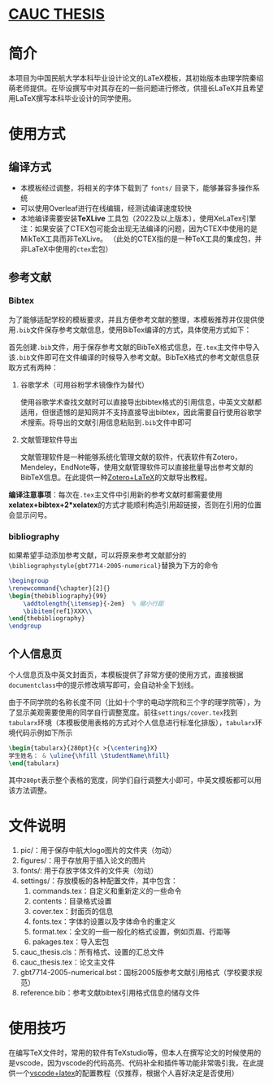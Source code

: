 # [CAUC THESIS](https://github.com/dengjon/cauc-thesis)

# 简介

本项目为中国民航大学本科毕业设计论文的LaTeX模板，其初始版本由理学院秦绍萌老师提供。在毕设撰写中对其存在的一些问题进行修改，供擅长LaTeX并且希望用LaTeX撰写本科毕业设计的同学使用。

# 使用方式

## 编译方式

- 本模板经过调整，将相关的字体下载到了 `fonts/` 目录下，能够兼容多操作系统
- 可以使用Overleaf进行在线编辑，经测试编译速度较快
- 本地编译需要安装**TeXLive** 工具包（2022及以上版本），使用XeLaTex引擎
  注：如果安装了CTEX包可能会出现无法编译的问题，因为CTEX中使用的是MikTeX工具而非TeXLive。
  （此处的CTEX指的是一种TeX工具的集成包，并非LaTeX中使用的`ctex`宏包）

## 参考文献

### Bibtex

为了能够适配学校的模板要求，并且方便参考文献的整理，本模板推荐并仅提供使用`.bib`文件保存参考文献信息，使用BibTex编译的方式，具体使用方式如下：

首先创建`.bib`文件，用于保存参考文献的BibTeX格式信息，在`.tex`主文件中导入该`.bib`文件即可在文件编译的时候导入参考文献。BibTeX格式的参考文献信息获取方式有两种：

1. 谷歌学术（可用谷粉学术镜像作为替代）

   使用谷歌学术查找文献时可以直接导出bibtex格式的引用信息，中英文文献都适用，但很遗憾的是知网并不支持直接导出bibtex，因此需要自行使用谷歌学术搜索。将导出的文献引用信息粘贴到`.bib`文件中即可

2. 文献管理软件导出

   文献管理软件是一种能够系统化管理文献的软件，代表软件有Zotero，Mendeley，EndNote等，使用文献管理软件可以直接批量导出参考文献的BibTeX信息。在此提供一种[Zotero+LaTeX](https://www.bilibili.com/video/BV1K7411p75F?spm_id_from=333.999.0.0)的文献导出教程。

**编译注意事项**：每次在`.tex`主文件中引用新的参考文献时都需要使用**xelatex+bibtex+2*xelatex**的方式才能顺利构造引用超链接，否则在引用的位置会显示问号。

### bibliography

如果希望手动添加参考文献，可以将原来参考文献部分的`\bibliographystyle{gbt7714-2005-numerical}`替换为下方的命令

```tex
\begingroup
\renewcommand{\chapter}[2]{}
\begin{thebibliography}{99}
    \addtolength{\itemsep}{-2em}  % 缩小行距
    \bibitem{ref1}XXX\\
\end{thebibliography}
\endgroup
```

## 个人信息页

个人信息页及中英文封面页，本模板提供了非常方便的使用方式，直接根据`documentclass`中的提示修改填写即可，会自动补全下划线。

由于不同学院的名称长度不同（比如十个字的电动学院和三个字的理学院等），为了显示美观需要使用的同学自行调整宽度。前往`settings/cover.tex`找到`tabularx`环境（本模板使用表格的方式对个人信息进行标准化排版），`tabularx`环境代码示例如下所示

```tex
\begin{tabularx}{280pt}{c >{\centering}X}
学生姓名： & \uline{\hfill \StudentName\hfill}
\end{tabularx}
```

其中`280pt`表示整个表格的宽度，同学们自行调整大小即可，中英文模板都可以用该方法调整。

# 文件说明

1. pic/：用于保存中航大logo图片的文件夹（勿动）
2. figures/：用于存放用于插入论文的图片
3. fonts/: 用于存放字体文件的文件夹（勿动）
4. settings/：存放模板的各种配置文件，其中包含：
   1. commands.tex：自定义和重新定义的一些命令
   2. contents：目录格式设置
   3. cover.tex：封面页的信息
   4. fonts.tex：字体的设置以及字体命令的重定义
   5. format.tex：全文的一些一般化的格式设置，例如页眉、行距等
   6. pakages.tex：导入宏包
5. cauc_thesis.cls：所有格式、设置的汇总文件
6. cauc_thesis.tex：论文主文件
7. gbt7714-2005-numerical.bst：国标2005版参考文献引用格式（学校要求规范）
8. reference.bib：参考文献bibtex引用格式信息的储存文件

# 使用技巧

在编写TeX文件时，常用的软件有TeXstudio等，但本人在撰写论文的时候使用的是vscode，因为vscode的代码高亮、代码补全和插件等功能非常吸引我，在此提供一个[vscode+latex](https://zhuanlan.zhihu.com/p/166523064)的配置教程（仅推荐，根据个人喜好决定是否使用）
